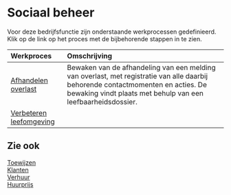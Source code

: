 # Sociaal beheer

Voor deze bedrijfsfunctie zijn onderstaande werkprocessen gedefinieerd. Klik op de link op het proces met de bijbehorende stappen in te zien.

Werkproces | Omschrijving
:--- | :---
[Afhandelen overlast](afhandelen-overlast/) | Bewaken van de afhandeling van een melding van overlast, met registratie van alle daarbij behorende contactmomenten en acties. De bewaking vindt plaats met behulp van een leefbaarheidsdossier.
[Verbeteren leefomgeving](verbeteren-leefomgeving/) | 

## Zie ook

[Toewijzen](../toewijzen/)  
[Klanten](../klanten/)  
[Verhuur](../uitvoeren-ontwikkelproject/)  
[Huurprijs](../uitvoeren-ontwikkelproject/)
